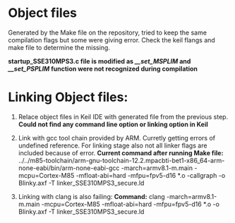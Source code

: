 # Object files
Generated by the Make file on the repository, tried to keep the same compilation flags but some were giving error. Check the keil flangs and make file to determine the missing.

**startup_SSE310MPS3.c file is modified as *__set_MSPLIM* and *__set_PSPLIM* function were not recognized during compilation**



# Linking Object files:
1. Relace object files in Keil IDE with generated file from the previous step. **Could not find any command line option or linking option in Keil**

2. Link with gcc tool chain provided by ARM. Curretly getting errors of undefined reference. For linking stage also not all linker flags are included because of error. **Current command after running Make file:** ../../m85-toolchain/arm-gnu-toolchain-12.2.mpacbti-bet1-x86_64-arm-none-eabi/bin/arm-none-eabi-gcc -march=armv8.1-m.main -mcpu=Cortex-M85 -mfloat-abi=hard -mfpu=fpv5-d16 *.o -callgraph -o Blinky.axf -T linker_SSE310MPS3_secure.ld

3. Linking with clang is also failing: **Command:** clang -march=armv8.1-m.main -mcpu=Cortex-M85 -mfloat-abi=hard -mfpu=fpv5-d16 *.o -o Blinky.axf -T linker_SSE310MPS3_secure.ld 